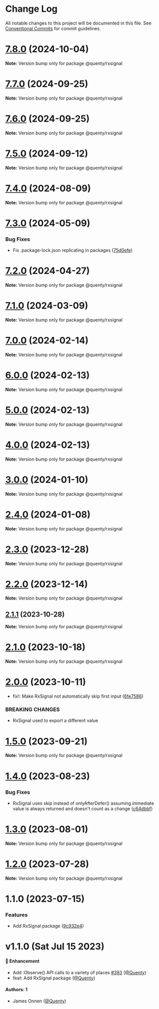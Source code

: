 # Change Log

All notable changes to this project will be documented in this file.
See [Conventional Commits](https://conventionalcommits.org) for commit guidelines.

# [7.8.0](https://github.com/Quenty/NevermoreEngine/compare/@quenty/rxsignal@7.7.0...@quenty/rxsignal@7.8.0) (2024-10-04)

**Note:** Version bump only for package @quenty/rxsignal





# [7.7.0](https://github.com/Quenty/NevermoreEngine/compare/@quenty/rxsignal@7.6.0...@quenty/rxsignal@7.7.0) (2024-09-25)

**Note:** Version bump only for package @quenty/rxsignal





# [7.6.0](https://github.com/Quenty/NevermoreEngine/compare/@quenty/rxsignal@7.5.0...@quenty/rxsignal@7.6.0) (2024-09-25)

**Note:** Version bump only for package @quenty/rxsignal





# [7.5.0](https://github.com/Quenty/NevermoreEngine/compare/@quenty/rxsignal@7.4.0...@quenty/rxsignal@7.5.0) (2024-09-12)

**Note:** Version bump only for package @quenty/rxsignal





# [7.4.0](https://github.com/Quenty/NevermoreEngine/compare/@quenty/rxsignal@7.3.0...@quenty/rxsignal@7.4.0) (2024-08-09)

**Note:** Version bump only for package @quenty/rxsignal





# [7.3.0](https://github.com/Quenty/NevermoreEngine/compare/@quenty/rxsignal@7.2.0...@quenty/rxsignal@7.3.0) (2024-05-09)


### Bug Fixes

* Fix .package-lock.json replicating in packages ([75d0efe](https://github.com/Quenty/NevermoreEngine/commit/75d0efeef239f221d93352af71a5b3e930ec23c5))





# [7.2.0](https://github.com/Quenty/NevermoreEngine/compare/@quenty/rxsignal@7.1.0...@quenty/rxsignal@7.2.0) (2024-04-27)

**Note:** Version bump only for package @quenty/rxsignal





# [7.1.0](https://github.com/Quenty/NevermoreEngine/compare/@quenty/rxsignal@7.0.0...@quenty/rxsignal@7.1.0) (2024-03-09)

**Note:** Version bump only for package @quenty/rxsignal





# [7.0.0](https://github.com/Quenty/NevermoreEngine/compare/@quenty/rxsignal@6.0.0...@quenty/rxsignal@7.0.0) (2024-02-14)

**Note:** Version bump only for package @quenty/rxsignal





# [6.0.0](https://github.com/Quenty/NevermoreEngine/compare/@quenty/rxsignal@5.0.0...@quenty/rxsignal@6.0.0) (2024-02-13)

**Note:** Version bump only for package @quenty/rxsignal





# [5.0.0](https://github.com/Quenty/NevermoreEngine/compare/@quenty/rxsignal@4.0.0...@quenty/rxsignal@5.0.0) (2024-02-13)

**Note:** Version bump only for package @quenty/rxsignal





# [4.0.0](https://github.com/Quenty/NevermoreEngine/compare/@quenty/rxsignal@3.0.0...@quenty/rxsignal@4.0.0) (2024-02-13)

**Note:** Version bump only for package @quenty/rxsignal





# [3.0.0](https://github.com/Quenty/NevermoreEngine/compare/@quenty/rxsignal@2.4.0...@quenty/rxsignal@3.0.0) (2024-01-10)

**Note:** Version bump only for package @quenty/rxsignal





# [2.4.0](https://github.com/Quenty/NevermoreEngine/compare/@quenty/rxsignal@2.3.0...@quenty/rxsignal@2.4.0) (2024-01-08)

**Note:** Version bump only for package @quenty/rxsignal





# [2.3.0](https://github.com/Quenty/NevermoreEngine/compare/@quenty/rxsignal@2.2.0...@quenty/rxsignal@2.3.0) (2023-12-28)

**Note:** Version bump only for package @quenty/rxsignal





# [2.2.0](https://github.com/Quenty/NevermoreEngine/compare/@quenty/rxsignal@2.1.1...@quenty/rxsignal@2.2.0) (2023-12-14)

**Note:** Version bump only for package @quenty/rxsignal





## [2.1.1](https://github.com/Quenty/NevermoreEngine/compare/@quenty/rxsignal@2.1.0...@quenty/rxsignal@2.1.1) (2023-10-28)

**Note:** Version bump only for package @quenty/rxsignal





# [2.1.0](https://github.com/Quenty/NevermoreEngine/compare/@quenty/rxsignal@2.0.0...@quenty/rxsignal@2.1.0) (2023-10-18)

**Note:** Version bump only for package @quenty/rxsignal





# [2.0.0](https://github.com/Quenty/NevermoreEngine/compare/@quenty/rxsignal@1.5.0...@quenty/rxsignal@2.0.0) (2023-10-11)


* fix!: Make RxSignal not automatically skip first input ([6fe7586](https://github.com/Quenty/NevermoreEngine/commit/6fe7586029ea4753b1de7a8633c7d5af15bab420))


### BREAKING CHANGES

* RxSignal used to export a different value





# [1.5.0](https://github.com/Quenty/NevermoreEngine/compare/@quenty/rxsignal@1.4.0...@quenty/rxsignal@1.5.0) (2023-09-21)

**Note:** Version bump only for package @quenty/rxsignal





# [1.4.0](https://github.com/Quenty/NevermoreEngine/compare/@quenty/rxsignal@1.3.0...@quenty/rxsignal@1.4.0) (2023-08-23)


### Bug Fixes

* RxSignal uses skip instead of onlyAfterDefer() assuming immediate value is always returned and doesn't count as a change ([c64dbbf](https://github.com/Quenty/NevermoreEngine/commit/c64dbbf56baa14154d5adf54c508e6da963477dd))





# [1.3.0](https://github.com/Quenty/NevermoreEngine/compare/@quenty/rxsignal@1.2.0...@quenty/rxsignal@1.3.0) (2023-08-01)

**Note:** Version bump only for package @quenty/rxsignal





# [1.2.0](https://github.com/Quenty/NevermoreEngine/compare/@quenty/rxsignal@1.1.0...@quenty/rxsignal@1.2.0) (2023-07-28)

**Note:** Version bump only for package @quenty/rxsignal





# 1.1.0 (2023-07-15)


### Features

* Add RxSignal package ([9c932e4](https://github.com/Quenty/NevermoreEngine/commit/9c932e4483f240243dfcd8d0174850540ad96a2b))





# v1.1.0 (Sat Jul 15 2023)

#### 🚀 Enhancement

- Add :Observe() API calls to a variety of places [#393](https://github.com/Quenty/NevermoreEngine/pull/393) ([@Quenty](https://github.com/Quenty))
- feat: Add RxSignal package ([@Quenty](https://github.com/Quenty))

#### Authors: 1

- James Onnen ([@Quenty](https://github.com/Quenty))
